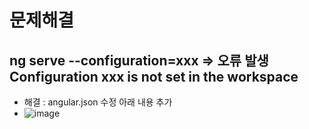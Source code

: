 # 문제해결

## ng serve --configuration=xxx => 오류 발생  Configuration xxx is not set in the workspace
  - 해결 : angular.json 수정
    아래 내용 추가
  - ![image](https://user-images.githubusercontent.com/38479834/189010928-da063001-57fc-4adc-a20d-b323015daeee.png)
